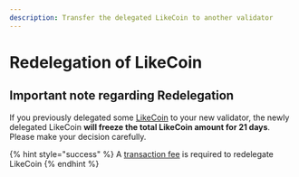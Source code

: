 ```yaml
---
description: Transfer the delegated LikeCoin to another validator
---
```


# Redelegation of LikeCoin

## Important note **regarding Redelegation**

If you previously delegated some [LikeCoin](https://like.co/) to your new validator, the newly delegated LikeCoin **will freeze the total LikeCoin amount for 21 days**. Please make your decision carefully.

{% hint style="success" %}
A [transaction fee](../../wallet/transaction-fee.md) is required to redelegate LikeCoin
{% endhint %}
